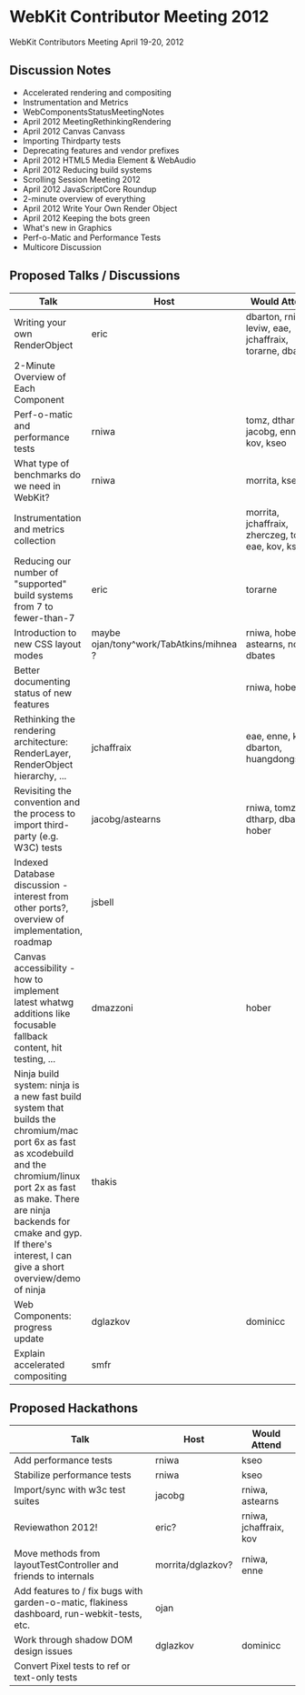 # WebKit Contributor Meeting 2012

WebKit Contributors Meeting April 19-20, 2012

## Discussion Notes

* Accelerated rendering and compositing
* Instrumentation and Metrics
* WebComponentsStatusMeetingNotes
* April 2012 MeetingRethinkingRendering
* April 2012 Canvas Canvass
* Importing Thirdparty tests
* Deprecating features and vendor prefixes
* April 2012 HTML5 Media Element & WebAudio
* April 2012 Reducing build systems
* Scrolling Session Meeting 2012
* April 2012 JavaScriptCore Roundup
* ​2-minute overview of everything
* April 2012 Write Your Own Render Object
* April 2012 Keeping the bots green
* ​What's new in Graphics
* ​Perf-o-Matic and Performance Tests
* ​Multicore Discussion

## Proposed Talks / Discussions

| Talk | Host | Would Attend |
| ---- | ---- | ------------ |
| Writing your own RenderObject  | eric | dbarton, rniwa, leviw, eae, jchaffraix, torarne, dbates | 
| 2-Minute Overview of Each Component | | | 
| Perf-o-matic and performance tests  | rniwa | tomz, dtharp, jacobg, enne, kov, kseo |  
| What type of benchmarks do we need in WebKit?  | rniwa | morrita, kseo | 
| Instrumentation and metrics collection | | morrita, jchaffraix, zherczeg, tomz, eae, kov, kseo | 
| Reducing our number of "supported" build systems from 7 to fewer-than-7  | eric | torarne | 
| Introduction to new CSS layout modes  | maybe ojan/tony^work/TabAtkins/mihnea ? | rniwa, hober, astearns, nov, dbates | 
| Better documenting status of new features | | rniwa, hober | 
| Rethinking the rendering architecture: RenderLayer, RenderObject hierarchy, ...  | jchaffraix | eae, enne, kov, dbarton, huangdongsung | 
| Revisiting the convention and the process to import third-party (e.g. W3C) tests | jacobg/astearns | rniwa, tomz, dtharp, dbarton, hober |
| Indexed Database discussion - interest from other ports?, overview of implementation, roadmap  | jsbell |  | 
| Canvas accessibility - how to implement latest whatwg additions like focusable fallback content, hit testing, ...  | dmazzoni | hober | 
| Ninja build system: ​ninja is a new fast build system that builds the chromium/mac port 6x as fast as xcodebuild and the chromium/linux port 2x as fast as make. There are ninja backends for cmake and gyp. If there's interest, I can give a short overview/demo of ninja  | thakis |  | 
| Web Components: progress update  | dglazkov | dominicc |
| Explain accelerated compositing  | smfr |  | 


## Proposed Hackathons


| Talk | Host | Would Attend |
| ---- | ---- | ------------ |
| Add performance tests  | rniwa | kseo | 
| Stabilize performance tests  | rniwa | kseo | 
| Import/sync with w3c test suites  | jacobg | rniwa, astearns | 
| Reviewathon 2012!  | eric? | rniwa, jchaffraix, kov | 
| Move methods from layoutTestController and friends to internals  | morrita/dglazkov? | rniwa, enne | 
| Add features to / fix bugs with garden-o-matic, flakiness dashboard, run-webkit-tests, etc.  | ojan |  | 
| Work through shadow DOM design issues  | dglazkov | dominicc |
| ​Convert Pixel tests to ref or text-only tests | | |
